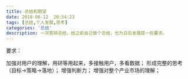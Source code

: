 ```yaml
---
title: 总结和期望
date: 2018-06-12  20:54:23
tags: [总结,个人发展,思考]
categories: '总结'
description: 一次答辩总结，给之前自己做个总结，也为日后发展提一些要求。
---
```


要求：

加强对用户的理解，用研等用起来，多接触用户，多看数据；
形成完整的思考（目标->策略->落地）；
增强判断力；
增强对整个产业市场的理解；